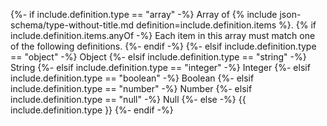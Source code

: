 {%- if include.definition.type == "array" -%}
	Array of {% include json-schema/type-without-title.md definition=include.definition.items %}. 
	{% if include.definition.items.anyOf -%}
		Each item in this array must match one of the following definitions.
	{%- endif -%}
{%- elsif include.definition.type == "object" -%}
	Object
{%- elsif include.definition.type == "string" -%}
	String
{%- elsif include.definition.type == "integer" -%}
	Integer
{%- elsif include.definition.type == "boolean" -%}
	Boolean
{%- elsif include.definition.type == "number" -%}
	Number
{%- elsif include.definition.type == "null" -%}
	Null
{%- else -%}
	{{ include.definition.type }}
{%- endif -%}
